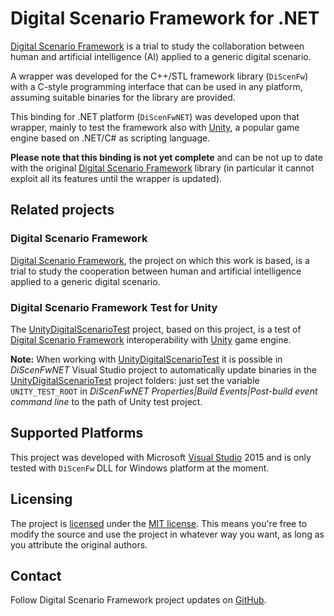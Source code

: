# Digital Scenario Framework for .NET

[Digital Scenario Framework] is a trial to study the collaboration between human and artificial intelligence (AI) applied to a generic digital scenario.

A wrapper was developed for the C++/STL framework library (`DiScenFw`) with a C-style programming interface that can be used in any platform, assuming suitable binaries for the library are provided.

This binding for .NET platform (`DiScenFwNET`) was developed upon that wrapper, mainly to test the framework also with [Unity](https://unity3d.com/unity), a popular game engine based on .NET/C# as scripting language.

**Please note that this binding is not yet complete** and can be not up to date with the original [Digital Scenario Framework] library (in particular it cannot exploit all its features until the wrapper is updated).

## Related projects

### Digital Scenario Framework

[Digital Scenario Framework], the project on which this work is based, is a trial to study the cooperation between human and artificial intelligence applied to a generic digital scenario.

###  Digital Scenario Framework Test for Unity

The [UnityDigitalScenarioTest] project, based on this project, is a test of [Digital Scenario Framework] interoperability with [Unity] game engine.

**Note:** When working with [UnityDigitalScenarioTest] it is possible in *DiScenFwNET* Visual Studio project to automatically update binaries in the [UnityDigitalScenarioTest] project folders: just set the variable `UNITY_TEST_ROOT` in *DiScenFwNET Properties|Build Events|Post-build event command line* to the path of Unity test project.

## Supported Platforms

This project was developed with Microsoft [Visual Studio] 2015 and is only tested with `DiScenFw` DLL for Windows platform at the moment.


## Licensing

The project is [licensed](/LICENSE.txt) under the [MIT license](https://opensource.org/licenses/MIT). This means you're free to modify the source and use the project in whatever way you want, as long as you attribute the original authors.

## Contact

Follow Digital Scenario Framework project updates on [GitHub](https://github.com/gpvigano/DigitalScenarioFramework).



[Visual Studio]: https://visualstudio.microsoft.com/
[Unity]: https://unity.com/

[Digital Scenario Framework]: https://github.com/gpvigano/DigitalScenarioFramework
[UnityDigitalScenarioTest]: https://github.com/gpvigano/UnityDigitalScenarioTest

